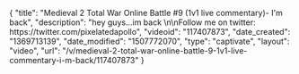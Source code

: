 {
    "title": "Medieval 2 Total War Online Battle #9 (1v1 live commentary)- I'm back",
    "description": "hey guys...im back \n\nFollow me on twitter: https:\/\/twitter.com\/pixelatedapollo",
    "videoid": "117407873",
    "date_created": "1369713139",
    "date_modified": "1507772070",
    "type": "captivate",
    "layout": "video",
    "url": "\/v\/medieval-2-total-war-online-battle-9-1v1-live-commentary-i-m-back\/117407873"
}